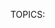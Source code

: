TOPICS: <acronym>
        <applet>
        <basefont>
        <bgsound>
        <big>
        <blink>
        <center>
        <command>
        <content>
        <dir>
        <element>
        <font>
        <frame>
        <frameset>
        <image>
        <isindex>
        <keygen>
        <listing>
        <marquee>
        <menuitem>
        <multicol>
        <nextid>
        <nobr>
        <noembed>
        <noframes>
        <plaintext>
        <shadow>
        <spacer>
        <strike>
        <tt>
        <xmp>

# 过时和弃用的 HTML 元素

!!! error ""
    警告：下面这些旧的 HTML 元素已被弃用，且不应再被使用。千万不要在新的项目中使用它们，并且要尽快替换旧项目中的残余。在此列出，仅供参考。

| 元素 | 描述 |
| :--- | :--- |
| **`<acronym>`** | HTML 缩写元素。定义**首字母缩写**或**简略语**。HTML 5 请使用 **[`<abbr>`](/zh-hans/webfrontend/<abbr>)** 代替。|
| **`<applet>`** | HTML Applet 元素。标记文档中内嵌 **[[Java]] applet**。 HTML 5 请使用 **[`<object>`](/zh-hans/webfrontend<object>)** 代替。|
| `<basefont>` | **HTML标签`<basefont></basefont>`** 用来设置文档的默认字体大小。使用`<font>`可以相对于默认字体大小进行变化。 |
| `<bgsound>` | **`<bgsound></bgsound>`** 是IE浏览器中设置网页背景音乐的元素。 |
| `<big>` | **HTML大元素 (`<big>`)** 会使字体加大一号（例如从小号(small)到中号(medium)，从大号(large)到加大(x-large)），最大不超过浏览器的最大字体。|
| `<blink>` | **HTML闪烁元素(`<blink>`)** 不是标准元素，它会使包含其中的文本闪烁。 |
| `<center>` | **HTML中央元素 (`<center>`)** 是个块级元素，可以包含段落，以及其它块级和内联元素。这个元素的整个内容在它的上级元素中水平居中(通常是 [`<body>`](/zh-hans/webfrontend/<body>))。 |
| `<command>` | **`command`元素**用来表示一个用户可以调用的命令. |
| `<content>` | **HTML `<content>` 元素**— Web 组件 的技术套件的废弃部分 — 用于 Shadow DOM 内部作为 insertion point，并且不可用于任何正常的 HTML，现在已被 [`<slot>`](/zh-hans/webfrontend/<slot>) 元素代替，它在 DOM 中创建一个位置，Shadow DOM 会插入这里。 |
| `<dir>` | 已废弃的**HTML目录元素（`<dir>`）** 被作为一个文件和/或文件夹的目录的容器，可能还有 用户代理 应用的样式与图标. |
| `<element>` | **`<element>`元素** 被定义在最新的 HTML DOM 元素中。`</element>`. |
| `<font>` | **HTML字形元素（`<font>`）** 定义了该内容的字体大小、顏色与表现。. |
| `<frame>` | **`<frame>`是HTML元素**，它定义了一个特定区域，另一个HTML文档可以在里面展示。帧应该在`<frameset>`中使用. |
| `<frameset>` | **`<frameset>`** 是一个用于包含`<frame>`的HTML元素。 |
| **`<image>`** | HTML 图片元素。曾经是一个试验性的元素，用来显示图片。它从未被实现过，请使用标准的 **[`<img>`](/zh-hans/webfrontend/<img>)** 元素。 |
| `<isindex>` | **`<isindex>`元素** 的作用是使浏览器显示一个对话框，提示用户输入单行文本。在W3C的规范中建议，`<isindex>`元素最好被放置在 [`<head>`](/zh-hans/webfrontend/<head>) 标签块内，但是对于浏览器来说，`<isindex>`标签在页面任何位置都没有关系。 |
| `<keygen>` | **HTML`<keygen>`元素** 是为了方便生成密钥材料和提交作为 HTML form 的一部分的公钥.这种机制被用于设计基于 Web 的证书管理系统。按照预想，`<keygen>` 元素将用于 HTML 表单与其他的所需信息一起构造一个证书请求，该处理的结果将是一个带有签名的证书。 |
| `<listing>` | **HTML列表元素 (`<listing>`)** 渲染了开始和结束标签之间的文本，而不会解释 HTML，并使用等宽字体。HTML2 标准建议，当一行不超过 132 个字符时，不应该将其拆开。 |
| `<marquee>` | **HTML选框元素（`<marquee>`）** 用来插入一段滚动的文字。你可以使用它的属性控制当文本到达容器边缘发生的事情。 |
| `<menuitem>` | 用户可以通过**HTML`<menuitem>`元素** 生成一个弹出式菜单。这包括上下文菜单，以及按钮可能附带的菜单。 |
| `<multicol>` | **HTML`<multicol>` 元素** 是一个实验元素，旨在允许多列布局。它从来没有任何显着的牵引力，并没有在任何主流浏览器中实现。`</multicol>` |
| `<nextid>` | **`<nextid>`** 是一个过时的HTML元素，用于使NeXT Web设计工具为其锚点生成自动的NAME标签。 |
| `<nobr>` | **HTML`<nobr>`元素** 阻止文本自动拆分成新行，所以它展示为长的一行，可能还需要滚动。这个标签不是标准的 HTML，并且不应该使用。反之应该使用 CSS 属性 |
| `<noembed>` | **`<noembed>`** 元素是个废除的和不标准的方式，用于向不支持 [`<embed>`](/zh-hans/webfrontend/<embed>) ，或者不支持作者希望的 嵌入式内容 的浏览器提供替代（或者“后备”）内容。这个元素在 HTML 4.01 起废除，以支持后备 |
| `<noframes>` | **`<noframes>`** 是个 HTML 元素，用于支持不支持 `<frame>` 元素的浏览器，或者这样配置的浏览器。 |
| `<plaintext>` | **HTML纯文本元素 (`<plaintext>`)** 将起始标签后面的任何东西渲染为纯文本，不会解释为 HTML。它没有闭合标签，因为任何后面的东西都会看做纯文本。 |
| `<shadow>` | **HTML `<shadow>` 元素** — Web 组件技术套件的废弃部分 — 目的是用作 Shadow DOM insertion point。如果你在 shadow host 下面创建了多个 shadow root，你就可能已经使用了它。在正常的 HTML 没有任何用处。 |
| `<spacer>` | **`<spacer>`** 是过时的 HTML 元素，它可以向页面插入间隔。它由 Netscape 设计，用于实现单像素布局图像的相同效果，Web 设计师用它来向页面添加空白，而不需要实际使用图片。 但是，`<spacer>` 不再受任何主流浏览器支持，并且相同效果可以简单由 CSS 实现。 |
| `<strike>` | **HTML `<strike>` 元素**（或者 HTML 删除线元素）在文本上放置删除线。 |
| `<tt>` | **HTML电报文本元素 (`<tt>`)** 产生一个内联元素，使用浏览器内置的 monotype 字体展示。这个元素用于给文本排版，使其等宽展示，就像电报那样。使用 [`<code>`](/zh-hans/webfrontend/<code>) 元素来展示等宽文本可能更加普遍。 |
| `<xmp>` | **`<xmp>`** 标签之间的内容不会被当作文档内容解析，而会被用等宽字体直接呈现。HTML2 规范建议，本标签中的内容应该具有足够容纳每行80个字母的宽度。 |
